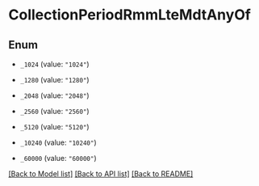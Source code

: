 # CollectionPeriodRmmLteMdtAnyOf

## Enum


* `_1024` (value: `"1024"`)

* `_1280` (value: `"1280"`)

* `_2048` (value: `"2048"`)

* `_2560` (value: `"2560"`)

* `_5120` (value: `"5120"`)

* `_10240` (value: `"10240"`)

* `_60000` (value: `"60000"`)


[[Back to Model list]](../README.md#documentation-for-models) [[Back to API list]](../README.md#documentation-for-api-endpoints) [[Back to README]](../README.md)


